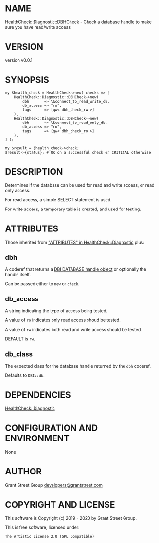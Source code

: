 # NAME

HealthCheck::Diagnostic::DBHCheck - Check a database handle to make sure you have read/write access

# VERSION

version v0.0.1

# SYNOPSIS

    my $health_check = HealthCheck->new( checks => [
        HealthCheck::Diagnostic::DBHCheck->new(
            dbh       => \&connect_to_read_write_db,
            db_access => "rw",
            tags      => [qw< dbh_check_rw >]
        ),
        HealthCheck::Diagnostic::DBHCheck->new(
            dbh       => \&connect_to_read_only_db,
            db_access => "ro",
            tags      => [qw< dbh_check_ro >]
        ),
    ] );

    my $result = $health_check->check;
    $result->{status}; # OK on a successful check or CRITICAL otherwise

# DESCRIPTION

Determines if the database can be used for read and write access, or read only
access.

For read access, a simple SELECT statement is used.

For write access, a temporary table is created, and used for testing.

# ATTRIBUTES

Those inherited from ["ATTRIBUTES" in HealthCheck::Diagnostic](https://metacpan.org/pod/HealthCheck%3A%3ADiagnostic#ATTRIBUTES) plus:

## dbh

A coderef that returns a
[DBI DATABASE handle object](https://metacpan.org/pod/DBI#DBI-DATABSE-HANDLE-OBJECTS)
or optionally the handle itself.

Can be passed either to `new` or `check`.

## db\_access

A string indicating the type of access being tested.

A value of `ro` indicates only read access shoud be tested.

A value of `rw` indicates both read and write access should be tested.

DEFAULT is `rw`.

## db\_class

The expected class for the database handle returned by the `dbh` coderef.

Defaults to `DBI::db`.

# DEPENDENCIES

[HealthCheck::Diagnostic](https://metacpan.org/pod/HealthCheck%3A%3ADiagnostic)

# CONFIGURATION AND ENVIRONMENT

None

# AUTHOR

Grant Street Group <developers@grantstreet.com>

# COPYRIGHT AND LICENSE

This software is Copyright (c) 2019 - 2020 by Grant Street Group.

This is free software, licensed under:

    The Artistic License 2.0 (GPL Compatible)
